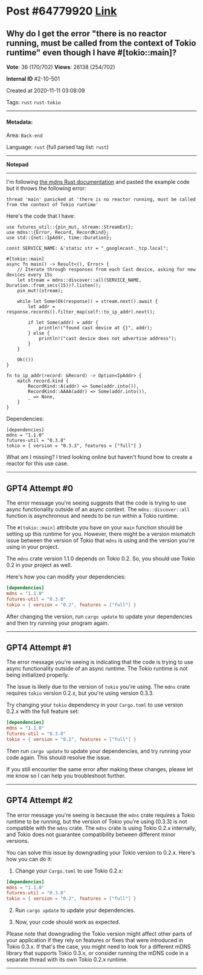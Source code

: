 
# Post \#64779920 [Link](https://stackoverflow.com/questions/64779920/)

## Why do I get the error "there is no reactor running, must be called from the context of Tokio runtime" even though I have #[tokio::main]?

**Vote**: 36 (170/702) **Views**: 26138 (254/702) 

**Internal ID** \#2-10-501

Created at 2020-11-11 03:08:09

Tags: `rust` `rust-tokio`

----------

#### Metadata:

Area: `Back-end`

Language: `rust` (full parsed tag list: `rust`)

----------

**Notepad**


----------

I'm following [the mdns Rust documentation](https://docs.rs/mdns/1.1.0/mdns/) and pasted the example code but it throws the following error:
```
thread 'main' panicked at 'there is no reactor running, must be called from the context of Tokio runtime'
```

Here's the code that I have:
```
use futures_util::{pin_mut, stream::StreamExt};
use mdns::{Error, Record, RecordKind};
use std::{net::IpAddr, time::Duration};

const SERVICE_NAME: &'static str = "_googlecast._tcp.local";

#[tokio::main]
async fn main() -> Result<(), Error> {
    // Iterate through responses from each Cast device, asking for new devices every 15s
    let stream = mdns::discover::all(SERVICE_NAME, Duration::from_secs(15))?.listen();
    pin_mut!(stream);

    while let Some(Ok(response)) = stream.next().await {
        let addr = response.records().filter_map(self::to_ip_addr).next();

        if let Some(addr) = addr {
            println!("found cast device at {}", addr);
        } else {
            println!("cast device does not advertise address");
        }
    }

    Ok(())
}

fn to_ip_addr(record: &Record) -> Option<IpAddr> {
    match record.kind {
        RecordKind::A(addr) => Some(addr.into()),
        RecordKind::AAAA(addr) => Some(addr.into()),
        _ => None,
    }
}
```

Dependencies:
```
[dependencies]
mdns = "1.1.0"
futures-util = "0.3.8"
tokio = { version = "0.3.3", features = ["full"] }
```

What am I missing? I tried looking online but haven't found how to create a reactor for this use case.


----------
        
## GPT4 Attempt \#0

The error message you're seeing suggests that the code is trying to use async functionality outside of an async context. The `mdns::discover::all` function is asynchronous and needs to be run within a Tokio runtime.

The `#[tokio::main]` attribute you have on your `main` function should be setting up this runtime for you. However, there might be a version mismatch issue between the version of Tokio that `mdns` is using and the version you're using in your project.

The `mdns` crate version 1.1.0 depends on Tokio 0.2. So, you should use Tokio 0.2 in your project as well. 

Here's how you can modify your dependencies:

```toml
[dependencies]
mdns = "1.1.0"
futures-util = "0.3.8"
tokio = { version = "0.2", features = ["full"] }
```

After changing the version, run `cargo update` to update your dependencies and then try running your program again.

--------

## GPT4 Attempt \#1

The error message you're seeing is indicating that the code is trying to use async functionality outside of an async runtime. The Tokio runtime is not being initialized properly.

The issue is likely due to the version of `tokio` you're using. The `mdns` crate requires `tokio` version 0.2.x, but you're using version 0.3.3. 

Try changing your `tokio` dependency in your `Cargo.toml` to use version 0.2.x with the full feature set:

```toml
[dependencies]
mdns = "1.1.0"
futures-util = "0.3.8"
tokio = { version = "0.2", features = ["full"] }
```

Then run `cargo update` to update your dependencies, and try running your code again. This should resolve the issue. 

If you still encounter the same error after making these changes, please let me know so I can help you troubleshoot further.

--------

## GPT4 Attempt \#2

The error message you're seeing is because the `mdns` crate requires a Tokio runtime to be running, but the version of Tokio you're using (0.3.3) is not compatible with the `mdns` crate. The `mdns` crate is using Tokio 0.2.x internally, and Tokio does not guarantee compatibility between different minor versions.

You can solve this issue by downgrading your Tokio version to 0.2.x. Here's how you can do it:

1. Change your `Cargo.toml` to use Tokio 0.2.x:

```toml
[dependencies]
mdns = "1.1.0"
futures-util = "0.3.8"
tokio = { version = "0.2", features = ["full"] }
```

2. Run `cargo update` to update your dependencies.

3. Now, your code should work as expected.

Please note that downgrading the Tokio version might affect other parts of your application if they rely on features or fixes that were introduced in Tokio 0.3.x. If that's the case, you might need to look for a different mDNS library that supports Tokio 0.3.x, or consider running the mDNS code in a separate thread with its own Tokio 0.2.x runtime.

--------
